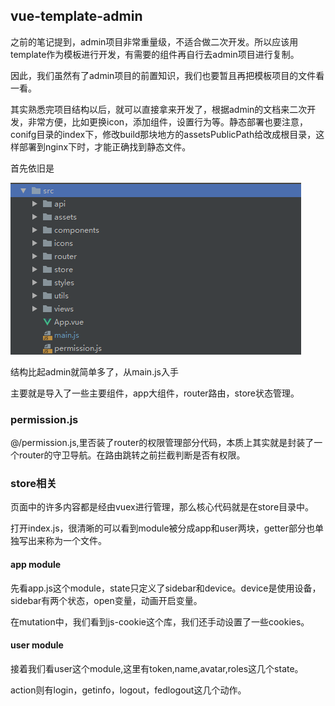 ## vue-template-admin
之前的笔记提到，admin项目非常重量级，不适合做二次开发。所以应该用template作为模板进行开发，有需要的组件再自行去admin项目进行复制。

因此，我们虽然有了admin项目的前置知识，我们也要暂且再把模板项目的文件看一看。

其实熟悉完项目结构以后，就可以直接拿来开发了，根据admin的文档来二次开发，非常方便，比如更换icon，添加组件，设置行为等。静态部署也要注意，conifg目录的index下，修改build那块地方的assetsPublicPath给改成根目录，这样部署到nginx下时，才能正确找到静态文件。

首先依旧是

![](image/template0.png)

结构比起admin就简单多了，从main.js入手

主要就是导入了一些主要组件，app大组件，router路由，store状态管理。

### permission.js
@/permission.js,里否装了router的权限管理部分代码，本质上其实就是封装了一个router的守卫导航。在路由跳转之前拦截判断是否有权限。

### store相关
页面中的许多内容都是经由vuex进行管理，那么核心代码就是在store目录中。

打开index.js，很清晰的可以看到module被分成app和user两块，getter部分也单独写出来称为一个文件。

#### app module

先看app.js这个module，state只定义了sidebar和device。device是使用设备，sidebar有两个状态，open变量，动画开启变量。

在mutation中，我们看到js-cookie这个库，我们还手动设置了一些cookies。

#### user module
接着我们看user这个module,这里有token,name,avatar,roles这几个state。

action则有login，getinfo，logout，fedlogout这几个动作。
